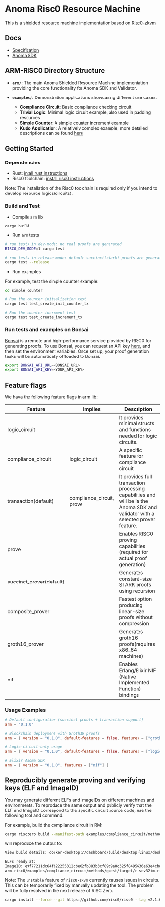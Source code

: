 # Anoma Risc0 Resource Machine

This is a shielded resource machine implementation based on [Risc0-zkvm](https://github.com/risc0/risc0)

## Docs

* [Specification](https://specs.anoma.net/latest/arch/system/state/resource_machine/index.html)
* [Anoma SDK](https://github.com/anoma/anoma-sdk)

## ARM-RISC0 Directory Structure

- **`arm/`**: The main Anoma Shielded Resource Machine implementation providing the core functionality for Anoma SDK and Validator.

- **`examples/`**: Demonstration applications showcasing different use cases:
  - **Compliance Circuit**: Basic compliance checking circuit
  - **Trivial Logic**: Minimal logic circuit example, also used in padding resources
  - **Simple Counter**: A simple counter increment example
  - **Kudo Application**: A relatively complex example; more detailed descriptions can be found [here](https://research.anoma.net/t/shielded-kudos-revised-no-authorisation-abstraction/1522)

## Getting Started

### Dependencies

* Rust: [intall rust instructions](https://www.rust-lang.org/tools/install)
* Risc0 toolchain: [install risc0 instructions](https://dev.risczero.com/api/zkvm/install)

Note: The installation of the Risc0 toolchain is required only if you intend to develop resource logics(circuits).

### Build and Test

* Compile `arm` lib

```bash
cargo build
```

* Run `arm` tests

```bash
# run tests in dev-mode: no real proofs are generated
RISC0_DEV_MODE=1 cargo test

# run tests in release mode: default succinct(stark) proofs are generated
cargo test --release
```

* Run examples

For example, test the simple counter example:

```bash
cd simple_counter

# Run the counter initialization test
cargo test test_create_init_counter_tx

# Run the counter increment test
cargo test test_create_increment_tx
```

### Run tests and examples on Bonsai

[Bonsai](https://risczero.com/bonsai) is a remote and high-performance service provided by RISC0 for generating proofs. To use Bonsai, you can request an API key [here](https://docs.google.com/forms/d/e/1FAIpQLSf9mu18V65862GS4PLYd7tFTEKrl90J5GTyzw_d14ASxrruFQ/viewform), and then set the environment variables. Once set up, your proof generation tasks will be automatically offloaded to Bonsai.

```bash
export BONSAI_API_URL=<BONSAI_URL>
export BONSAI_API_KEY=<YOUR_API_KEY>
```

## Feature flags

We hava the following feature flags in arm lib:


| Feature                  | Implies                   | Description                                                                                                                     |
| ------------------------ | ------------------------- | ------------------------------------------------------------------------------------------------------------------------------- |
| logic_circuit            |                           | It provides minimal structs and functions needed for logic circuits.                                                            |
| compliance_circuit       | logic_circuit             | A specific feature for compliance circuit                                                                                       |
| transaction(default)     | compliance_circuit, prove | It provides full transaction processing capabilities and will be in the Anoma SDK and validator with a selected prover feature. |
| prove                    |                           | Enables RISC0 proving capabilities (required for actual proof generation)                                                       |
| succinct_prover(default) |                           | Generates constant-size STARK proofs using recursion                                                                            |
| composite_prover         |                           | Fastest option producing linear-size proofs without compression                                                                 |
| groth16_prover           |                           | Generates groth16 proofs(requires x86_64 machines)                                                                              |
| nif                      |                           | Enables Erlang/Elixir NIF (Native Implemented Function) bindings                                                                |


### Usage Examples

```toml
# Default configuration (succinct proofs + transaction support)
arm = "0.1.0"

# Blockchain deployment with Groth16 proofs
arm = { version = "0.1.0", default-features = false, features = ["groth16_prover", "transaction"] }

# Logic-circuit-only usage
arm = { version = "0.1.0", default-features = false, features = ["logic_circuit"] }

# Elixir Anoma SDK
arm = { version = "0.1.0", features = ["nif"] }
```


## Reproducibly generate proving and verifying keys (ELF and ImageID)

You may generate different ELFs and ImageIDs on different machines and environments. To reproduce the same output and publicly verify that the ELF and ImageID correspond to the specific circuit source code, use the following tool and command.

For example, build the compliance circuit in RM:

```bash
cargo risczero build --manifest-path examples/compliance_circuit/methods/guest/Cargo.toml
```

will reproduce the output to:

```bash
View build details: docker-desktop://dashboard/build/desktop-linux/desktop-linux/zbrzf1brqyb5evydjxs9h3gvl

ELFs ready at:
ImageID: e9f77211dc64f622255312cbe02fb883b3cf89d9a0c325f8495636e63e4cbdcb - 
arm-risc0/examples/compliance_circuit/methods/guest/target/riscv32im-risc0-zkvm-elf/docker/compliance-guest.bin
```

Note: The `unstable` feature of `risc0-zkvm` currently causes issues in circuits. This can be temporarily fixed by manually updating the tool. The problem will be fully resolved in the next release of RISC Zero.
```bash
cargo install --force --git https://github.com/risc0/risc0 --tag v2.1.0 -Fexperimental cargo-risczero
```